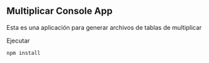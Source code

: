 ## Multiplicar Console App

Esta es una aplicación para generar archivos de tablas de multiplicar

Ejecutar

```
npm install
```